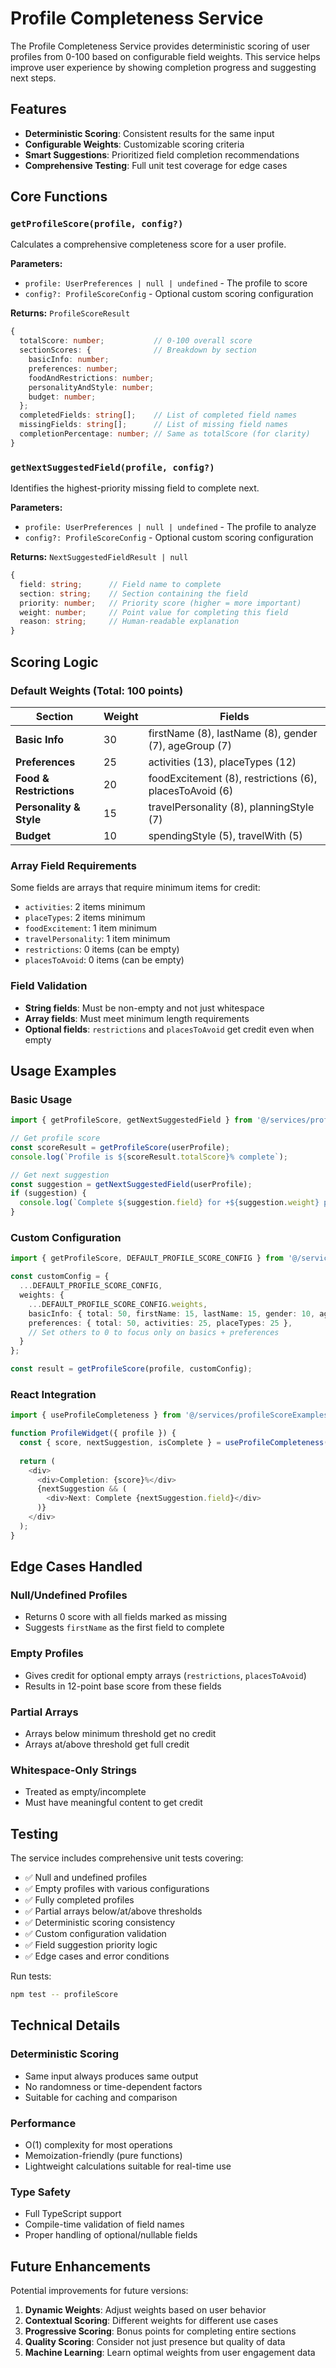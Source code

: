 # Profile Completeness Service

The Profile Completeness Service provides deterministic scoring of user profiles from 0-100 based on configurable field weights. This service helps improve user experience by showing completion progress and suggesting next steps.

## Features

- **Deterministic Scoring**: Consistent results for the same input
- **Configurable Weights**: Customizable scoring criteria
- **Smart Suggestions**: Prioritized field completion recommendations
- **Comprehensive Testing**: Full unit test coverage for edge cases

## Core Functions

### `getProfileScore(profile, config?)`

Calculates a comprehensive completeness score for a user profile.

**Parameters:**
- `profile: UserPreferences | null | undefined` - The profile to score
- `config?: ProfileScoreConfig` - Optional custom scoring configuration

**Returns:** `ProfileScoreResult`
```typescript
{
  totalScore: number;           // 0-100 overall score
  sectionScores: {              // Breakdown by section
    basicInfo: number;
    preferences: number;
    foodAndRestrictions: number;
    personalityAndStyle: number;
    budget: number;
  };
  completedFields: string[];    // List of completed field names
  missingFields: string[];      // List of missing field names
  completionPercentage: number; // Same as totalScore (for clarity)
}
```

### `getNextSuggestedField(profile, config?)`

Identifies the highest-priority missing field to complete next.

**Parameters:**
- `profile: UserPreferences | null | undefined` - The profile to analyze
- `config?: ProfileScoreConfig` - Optional custom scoring configuration

**Returns:** `NextSuggestedFieldResult | null`
```typescript
{
  field: string;      // Field name to complete
  section: string;    // Section containing the field
  priority: number;   // Priority score (higher = more important)
  weight: number;     // Point value for completing this field
  reason: string;     // Human-readable explanation
}
```

## Scoring Logic

### Default Weights (Total: 100 points)

| Section | Weight | Fields |
|---------|--------|--------|
| **Basic Info** | 30 | firstName (8), lastName (8), gender (7), ageGroup (7) |
| **Preferences** | 25 | activities (13), placeTypes (12) |
| **Food & Restrictions** | 20 | foodExcitement (8), restrictions (6), placesToAvoid (6) |
| **Personality & Style** | 15 | travelPersonality (8), planningStyle (7) |
| **Budget** | 10 | spendingStyle (5), travelWith (5) |

### Array Field Requirements

Some fields are arrays that require minimum items for credit:

- `activities`: 2 items minimum
- `placeTypes`: 2 items minimum  
- `foodExcitement`: 1 item minimum
- `travelPersonality`: 1 item minimum
- `restrictions`: 0 items (can be empty)
- `placesToAvoid`: 0 items (can be empty)

### Field Validation

- **String fields**: Must be non-empty and not just whitespace
- **Array fields**: Must meet minimum length requirements
- **Optional fields**: `restrictions` and `placesToAvoid` get credit even when empty

## Usage Examples

### Basic Usage

```typescript
import { getProfileScore, getNextSuggestedField } from '@/services/profileScore';

// Get profile score
const scoreResult = getProfileScore(userProfile);
console.log(`Profile is ${scoreResult.totalScore}% complete`);

// Get next suggestion
const suggestion = getNextSuggestedField(userProfile);
if (suggestion) {
  console.log(`Complete ${suggestion.field} for +${suggestion.weight} points`);
}
```

### Custom Configuration

```typescript
import { getProfileScore, DEFAULT_PROFILE_SCORE_CONFIG } from '@/services/profileScore';

const customConfig = {
  ...DEFAULT_PROFILE_SCORE_CONFIG,
  weights: {
    ...DEFAULT_PROFILE_SCORE_CONFIG.weights,
    basicInfo: { total: 50, firstName: 15, lastName: 15, gender: 10, ageGroup: 10 },
    preferences: { total: 50, activities: 25, placeTypes: 25 },
    // Set others to 0 to focus only on basics + preferences
  }
};

const result = getProfileScore(profile, customConfig);
```

### React Integration

```typescript
import { useProfileCompleteness } from '@/services/profileScoreExamples';

function ProfileWidget({ profile }) {
  const { score, nextSuggestion, isComplete } = useProfileCompleteness(profile);
  
  return (
    <div>
      <div>Completion: {score}%</div>
      {nextSuggestion && (
        <div>Next: Complete {nextSuggestion.field}</div>
      )}
    </div>
  );
}
```

## Edge Cases Handled

### Null/Undefined Profiles
- Returns 0 score with all fields marked as missing
- Suggests `firstName` as the first field to complete

### Empty Profiles  
- Gives credit for optional empty arrays (`restrictions`, `placesToAvoid`)
- Results in 12-point base score from these fields

### Partial Arrays
- Arrays below minimum threshold get no credit
- Arrays at/above threshold get full credit

### Whitespace-Only Strings
- Treated as empty/incomplete
- Must have meaningful content to get credit

## Testing

The service includes comprehensive unit tests covering:

- ✅ Null and undefined profiles
- ✅ Empty profiles with various configurations
- ✅ Fully completed profiles
- ✅ Partial arrays below/at/above thresholds
- ✅ Deterministic scoring consistency
- ✅ Custom configuration validation
- ✅ Field suggestion priority logic
- ✅ Edge cases and error conditions

Run tests:
```bash
npm test -- profileScore
```

## Technical Details

### Deterministic Scoring
- Same input always produces same output
- No randomness or time-dependent factors
- Suitable for caching and comparison

### Performance
- O(1) complexity for most operations
- Memoization-friendly (pure functions)
- Lightweight calculations suitable for real-time use

### Type Safety
- Full TypeScript support
- Compile-time validation of field names
- Proper handling of optional/nullable fields

## Future Enhancements

Potential improvements for future versions:

1. **Dynamic Weights**: Adjust weights based on user behavior
2. **Contextual Scoring**: Different weights for different use cases
3. **Progressive Scoring**: Bonus points for completing entire sections
4. **Quality Scoring**: Consider not just presence but quality of data
5. **Machine Learning**: Learn optimal weights from user engagement data
